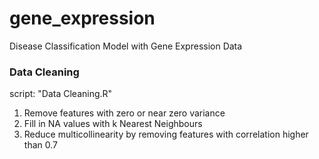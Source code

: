 # gene_expression
Disease Classification Model with Gene Expression Data

### Data Cleaning
script: "Data Cleaning.R"
1. Remove features with zero or near zero variance
2. Fill in NA values with k Nearest Neighbours
3. Reduce multicollinearity by removing features with correlation higher than 0.7


